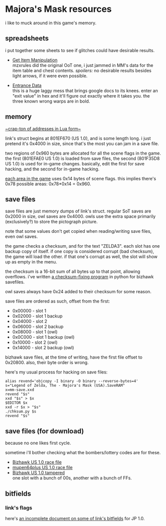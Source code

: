 # Majora's Mask resources

i like to muck around in this game's memory.

## spreadsheets

i put together some sheets to see if glitches could have desirable results.

* [Get Item Manipulation][gim]  
  mzxrules did the original OoT one, i just jammed in MM's data for the item table and chest contents.
  *spoilers:* no desirable results besides light arrows, if it were even possible.

* [Entrance Data][ed]  
  this is a huge laggy mess that brings google docs to its knees.
  enter an "exit value" in hex and it'll figure out exactly where it takes you.
  the three known wrong warps are in bold.

[gim]: https://docs.google.com/spreadsheets/d/17LsLbF6aRePVRxisui8azPtDBfPmjugWIf91wPuXTsY
[ed]: https://docs.google.com/spreadsheets/d/1e9kDyAW0gxXHFWS-GNEtVIo-rp39wQJJOtf3B0ehhqY

## memory

[~crap-ton of addresses in Lua form~][noice]

[noice]: /MM%20addrs.lua

link's struct begins at 801EF670 (US 1.0), and is some length long.
i just pretend it's 0x4000 in size, since that's the most you can jam in a save file.

two regions of 0x960 bytes are allocated for all the scene flags in the game.
the first (801EFAE0 US 1.0) is loaded from save files, the second (801F35D8 US 1.0) is used for in-game changes.
basically, edit the first for save hacking, and the second for in-game hacking.

[each area in the game][areas] uses 0x14 bytes of scene flags.
this implies there's 0x78 possible areas: 0x78*0x14 = 0x960.

[areas]: https://docs.google.com/spreadsheets/d/1e9kDyAW0gxXHFWS-GNEtVIo-rp39wQJJOtf3B0ehhqY/edit#gid=2120585358

## save files

save files are just memory dumps of link's struct.
regular SoT saves are 0x2000 in size, owl saves are 0x4000.
owls use the extra space primarily (exclusively?) to store the pictograph picture.

note that some values don't get copied when reading/writing save files, even owl saves.

the game checks a checksum, and for the text "ZELDA3".
each slot has one backup copy of itself.
if one copy is considered corrupt (bad checksum), the game will load the other.
if that one's corrupt as well, the slot will show up as empty in the menu.

the checksum is a 16-bit sum of all bytes up to that point, allowing overflows.
i've written [a checksum-fixing program][chksum] in python for bizhawk savefiles.

owl saves always have 0x24 added to their checksum for some reason.

[chksum]: /chksum.py

save files are ordered as such, offset from the first:

* 0x00000 - slot 1
* 0x02000 - slot 1 backup
* 0x04000 - slot 2
* 0x06000 - slot 2 backup
* 0x08000 - slot 1 (owl)
* 0x0C000 - slot 1 backup (owl)
* 0x10000 - slot 2 (owl)
* 0x14000 - slot 2 backup (owl)

bizhawk save files, at the time of writing, have the first file offset to 0x20800.
also, their byte order is wrong.

here's my usual process for hacking on save files:
```
alias revend='objcopy -I binary -O binary --reverse-bytes=4'
s="Legend of Zelda, The - Majora's Mask (USA).SaveRAM"
x=mm-save.xxd
revend "$s"
xxd "$s" > $x
$EDITOR $x
xxd -r $x > "$s"
./chksum.py $s
revend "$s"
```

## save files (for download)

because no one likes first cycle.

sometime i'll bother checking what the bombers/lottery codes are for these.

* [Bizhawk US 1.0 race file](https://dl.dropboxusercontent.com/u/9602837/temp/MM%20US%20Race%20File%20for%20Bizhawk.zip )
* [mupen64plus US 1.0 race file](https://dl.dropboxusercontent.com/u/9602837/temp/Legend%20of%20Zelda%2C%20The%20-%20Majora%27s%20Mask%20%28U%29%20%5B%21%5D.zip)
* [Bizhawk US 1.0 tampered](https://dl.dropboxusercontent.com/u/9602837/temp/bizhawk%20saves.zip )  
  one slot with a bunch of 00s, another with a bunch of FFs.

## bitfields

### link's flags

here's [an incomplete document on some of link's bitfields][linkfields] for JP 1.0.

[linkfields]: /mm-bitflags.txt 
